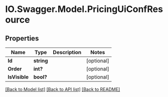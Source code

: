 # IO.Swagger.Model.PricingUiConfResource
## Properties

Name | Type | Description | Notes
------------ | ------------- | ------------- | -------------
**Id** | **string** |  | [optional] 
**Order** | **int?** |  | [optional] 
**IsVisible** | **bool?** |  | [optional] 

[[Back to Model list]](../README.md#documentation-for-models) [[Back to API list]](../README.md#documentation-for-api-endpoints) [[Back to README]](../README.md)

